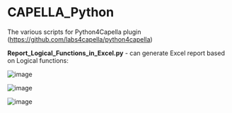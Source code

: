 # CAPELLA_Python
The various scripts for Python4Capella plugin (https://github.com/labs4capella/python4capella)

**Report_Logical_Functions_in_Excel.py** - can generate Excel report based on Logical functions:

![image](https://user-images.githubusercontent.com/44873126/200138419-0cdb6a73-2ad6-4187-b684-3c0d12f010ae.png)


![image](https://user-images.githubusercontent.com/44873126/200138534-1ffc59c6-2ba4-41ef-949e-b42a0f22fc27.png)


![image](https://user-images.githubusercontent.com/44873126/200138697-2477f9e2-b1e3-4096-b693-2c21d8393f4d.png)



